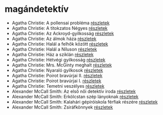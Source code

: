 # magándetektív

- Agatha Christie: A pollensai probléma [részletek](_details/Agatha%20Christie.md#id_235)
- Agatha Christie: A titokzatos Négyes [részletek](_details/Agatha%20Christie.md#id_238)
- Agatha Christie: Az Ackroyd-gyilkosság [részletek](_details/Agatha%20Christie.md#id_63)
- Agatha Christie: Az álmok háza [részletek](_details/Agatha%20Christie.md#id_241)
- Agatha Christie: Halál a felhők között [részletek](_details/Agatha%20Christie.md#id_69)
- Agatha Christie: Halál a Níluson [részletek](_details/Agatha%20Christie.md#id_75)
- Agatha Christie: Ház a sziklán [részletek](_details/Agatha%20Christie.md#id_249)
- Agatha Christie: Hétvégi gyilkosság [részletek](_details/Agatha%20Christie.md#id_251)
- Agatha Christie: Mrs. McGinty meghalt [részletek](_details/Agatha%20Christie.md#id_252)
- Agatha Christie: Nyaraló gyilkosok [részletek](_details/Agatha%20Christie.md#id_73)
- Agatha Christie: Poirot bravúrjai II. [részletek](_details/Agatha%20Christie.md#id_256)
- Agatha Christie: Poirot bravúrjai I. [részletek](_details/Agatha%20Christie.md#id_257)
- Agatha Christie: Temetni veszélyes [részletek](_details/Agatha%20Christie.md#id_78)
- Alexander McCall Smith: Az első női detektív iroda [részletek](_details/Alexander%20McCall%20Smith.md#id_921)
- Alexander McCall Smith: Erkölcstan szép lányoknak [részletek](_details/Alexander%20McCall%20Smith.md#id_918)
- Alexander McCall Smith: Kalahári gépíróiskola férfiak részére [részletek](_details/Alexander%20McCall%20Smith.md#id_919)
- Alexander McCall Smith: Zsiráfkönnyek [részletek](_details/Alexander%20McCall%20Smith.md#id_920)